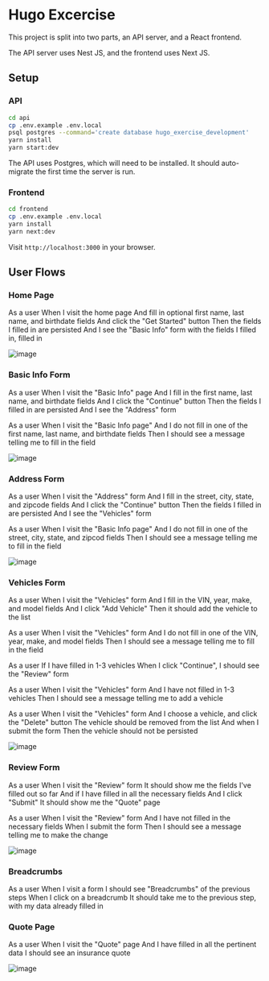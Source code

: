 Hugo Excercise
==============

This project is split into two parts, an API server, and a React frontend.

The API server uses Nest JS, and the frontend uses Next JS.

Setup
-----

### API

```sh
cd api
cp .env.example .env.local
psql postgres --command='create database hugo_exercise_development'
yarn install
yarn start:dev
```

The API uses Postgres, which will need to be installed. It should auto-migrate
the first time the server is run.

### Frontend

```sh
cd frontend
cp .env.example .env.local
yarn install
yarn next:dev
```

Visit `http://localhost:3000` in your browser.

User Flows
----------

### Home Page

As a user
When I visit the home page
And fill in optional first name, last name, and birthdate fields
And click the "Get Started" button
Then the fields I filled in are persisted
And I see the "Basic Info" form with the fields I filled in, filled in

![image](https://github.com/rjungemann/hugo-exercise/assets/49277/e9d7b5dc-d52f-4cef-b831-4c9fe13034ef)

### Basic Info Form

As a user
When I visit the "Basic Info" page
And I fill in the first name, last name, and birthdate fields
And I click the "Continue" button
Then the fields I filled in are persisted
And I see the "Address" form

As a user
When I visit the "Basic Info page"
And I do not fill in one of the first name, last name, and birthdate fields
Then I should see a message telling me to fill in the field

![image](https://github.com/rjungemann/hugo-exercise/assets/49277/f2d0e0fc-0e0d-4b8e-93e6-a1b0d2ca2e01)

### Address Form

As a user
When I visit the "Address" form
And I fill in the street, city, state, and zipcode fields
And I click the "Continue" button
Then the fields I filled in are persisted
And I see the "Vehicles" form

As a user
When I visit the "Basic Info page"
And I do not fill in one of the street, city, state, and zipcod fields
Then I should see a message telling me to fill in the field

![image](https://github.com/rjungemann/hugo-exercise/assets/49277/132c0dda-a614-4fb2-a5ab-f30eadc2f388)

### Vehicles Form

As a user
When I visit the "Vehicles" form
And I fill in the VIN, year, make, and model fields
And I click "Add Vehicle"
Then it should add the vehicle to the list

As a user
When I visit the "Vehicles" form
And I do not fill in one of the VIN, year, make, and model fields
Then I should see a message telling me to fill in the field

As a user
If I have filled in 1-3 vehicles
When I click "Continue", I should see the "Review" form

As a user
When I visit the "Vehicles" form
And I have not filled in 1-3 vehicles
Then I should see a message telling me to add a vehicle

As a user
When I visit the "Vehicles" form
And I choose a vehicle, and click the "Delete" button
The vehicle should be removed from the list
And when I submit the form
Then the vehicle should not be persisted

![image](https://github.com/rjungemann/hugo-exercise/assets/49277/d010c930-36c0-4ef6-b678-17b2d81dd974)

### Review Form

As a user
When I visit the "Review" form
It should show me the fields I've filled out so far
And if I have filled in all the necessary fields
And I click "Submit"
It should show me the "Quote" page

As a user
When I visit the "Review" form
And I have not filled in the necessary fields
When I submit the form
Then I should see a message telling me to make the change

![image](https://github.com/rjungemann/hugo-exercise/assets/49277/626e8a1f-8f17-475b-aced-a423915c137c)

### Breadcrumbs

As a user
When I visit a form
I should see "Breadcrumbs" of the previous steps
When I click on a breadcrumb
It should take me to the previous step, with my data already filled in

### Quote Page

As a user
When I visit the "Quote" page
And I have filled in all the pertinent data
I should see an insurance quote

![image](https://github.com/rjungemann/hugo-exercise/assets/49277/95c5d6d7-9daf-4ab2-ad8d-007ea1c2cd76)
